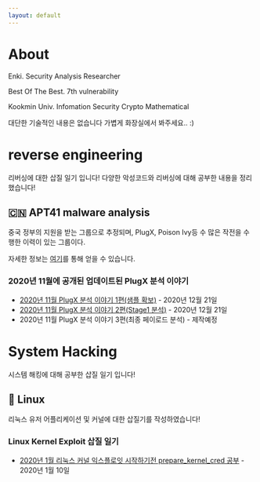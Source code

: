 ```yaml
---
layout: default
---
```


# About

Enki. Security Analysis Researcher

Best Of The Best. 7th vulnerability

Kookmin Univ. Infomation Security Crypto Mathematical

대단한 기술적인 내용은 없습니다 가볍게 화장실에서 봐주세요.. :) 

# reverse engineering

리버싱에 대한 삽질 일기 입니다! 다양한 악성코드와 리버싱에 대해 공부한 내용을 정리했습니다!

## 🇨🇳 APT41 malware analysis

중국 정부의 지원을 받는 그룹으로 추정되며, PlugX, Poison Ivy등 수 많은 작전을 수행한 이력이 있는 그룹이다. 

자세한 정보는 [여기](https://malpedia.caad.fkie.fraunhofer.de/actor/apt41)를 통해 얻을 수 있습니다.

### 2020년 11월에 공개된 업데이트된 PlugX 분석 이야기

- [2020년 11월 PlugX 분석 이야기 1편(샘플 확보)](./post/PlugX-1.md) - 2020년 12월 21일
- [2020년 11월 PlugX 분석 이야기 2편(Stage1 분석)](./post/PlugX-2.md) - 2020년 12월 21일
- 2020년 11월 PlugX 분석 이야기 3편(최종 페이로드 분석) - 제작예정

# System Hacking

시스템 해킹에 대해 공부한 삽질 일기 입니다!

## 🐧 Linux

리눅스 유저 어플리케이션 및 커널에 대한 삽질기를 작성하였습니다!

### Linux Kernel Exploit 삽질 일기

- [2020년 1월 리눅스 커널 익스플로잇 시작하기전 prepare_kernel_cred 공부](./post/LinKernel1.md) - 2020년 1월 10일